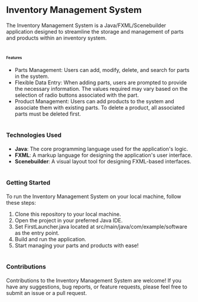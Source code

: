 # <span style ="font-size: 24px;">Inventory Management System</span>
The Inventory Management System is a Java/FXML/Scenebuilder application designed to streamline the storage and management of parts and products within an inventory system.

# <span style ="font-size: 10px;">Features</span>
* Parts Management: Users can add, modify, delete, and search for parts in the system.
* Flexible Data Entry: When adding parts, users are prompted to provide the necessary information. The values required may vary based on the selection of radio buttons associated with the part.
* Product Management: Users can add products to the system and associate them with existing parts. To delete a product, all associated parts must be deleted first.
# <span style="font-size: 16px;">Technologies Used</span>
* <b>Java</b>: The core programming language used for the application's logic.<br>
* <b>FXML</b>: A markup language for designing the application's user interface.<br>
* <b>Scenebuilder</b>: A visual layout tool for designing FXML-based interfaces.
# <span style = "font-size: 16px;">Getting Started</span>
To run the Inventory Management System on your local machine, follow these steps:

1. Clone this repository to your local machine.<br>
2. Open the project in your preferred Java IDE.<br>
3. Set FirstLauncher.java located at src/main/java/com/example/software as the entry point.<br>
4. Build and run the application.<br>
5. Start managing your parts and products with ease!<br>

# <span style = "font-size: 16px;">Contributions</span>
Contributions to the Inventory Management System are welcome! If you have any suggestions, bug reports, or feature requests, please feel free to submit an issue or a pull request.
